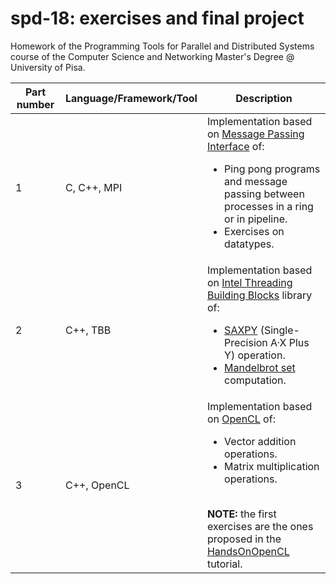 # spd-18: exercises and final project
Homework of the Programming Tools for Parallel and Distributed Systems course of the Computer Science and Networking Master's Degree @ University of Pisa.

| <b>Part number</b> | <b>Language/Framework/Tool</b> | <b>Description</b> |
| ---------- | ----------------------- | ----------- |
| 1 | C, C++, MPI | Implementation based on [Message Passing Interface](https://www.mpich.org/) of: <ul><li>Ping pong programs and message passing between processes in a ring or in pipeline.</li><li>Exercises on datatypes.</li></ul> |
| 2 | C++, TBB | Implementation based on [Intel Threading Building Blocks](https://www.threadingbuildingblocks.org/) library of: <ul><li>[SAXPY](https://en.wikipedia.org/wiki/Basic_Linear_Algebra_Subprograms#Level_1) (Single-Precision A·X Plus Y) operation.</li><li>[Mandelbrot set](https://en.wikipedia.org/wiki/Mandelbrot_set) computation.</li></ul> |
| 3 | C++, OpenCL | Implementation based on [OpenCL](https://www.khronos.org/opencl/) of: <ul><li>Vector addition operations.</li><li>Matrix multiplication operations.</li></ul><br><b>NOTE:</b> the first exercises are the ones proposed in the [HandsOnOpenCL](https://github.com/HandsOnOpenCL/Exercises-Solutions) tutorial. |

<!--
<li>K-means computation.</li>
	
## Final project
-->